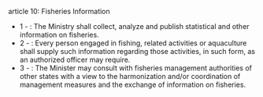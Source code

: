 article 10: Fisheries Information

<ul>
			<li>1 - : The Ministry shall collect, analyze and publish statistical and other information on fisheries.<ul>
			</ul></li>			<li>2 - : Every person engaged in fishing, related activities or aquaculture shall supply such information regarding those activities, in such form, as an authorized officer may require.<ul>
			</ul></li>			<li>3 - : The Minister may consult with fisheries management authorities of other states with a view to the harmonization and&#x2F;or coordination of management measures and the exchange of information on fisheries.<ul>
			</ul></li></ul>